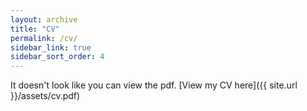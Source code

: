 ```yaml
---
layout: archive
title: "CV"
permalink: /cv/
sidebar_link: true
sidebar_sort_order: 4
---
```


<object data="{{ site.url }}/assets/cv.pdf" type='application/pdf' width="100%" style="height:calc(100vh)">
<p>It doesn't look like you can view the pdf. [View my CV here]({{ site.url }}/assets/cv.pdf)</p>
</object>
